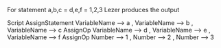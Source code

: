 For statement a,b,c = d,e,f = 1,2,3 Lezer produces the output


Script
  AssignStatement
    VariableName --> a
    ,
    VariableName --> b
    ,
    VariableName --> c
    AssignOp
    VariableName --> d
    ,
    VariableName --> e
    ,
    VariableName --> f
    AssignOp
    Number --> 1
    ,
    Number --> 2
    ,
    Number --> 3
